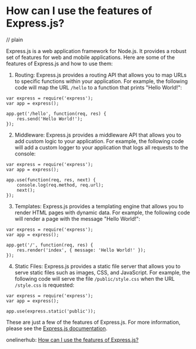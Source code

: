 # How can I use the features of Express.js?
// plain

Express.js is a web application framework for Node.js. It provides a robust set of features for web and mobile applications. Here are some of the features of Express.js and how to use them:

1. Routing: Express.js provides a routing API that allows you to map URLs to specific functions within your application. For example, the following code will map the URL `/hello` to a function that prints "Hello World!":
```
var express = require('express');
var app = express();

app.get('/hello', function(req, res) {
    res.send('Hello World!');
});
```

2. Middleware: Express.js provides a middleware API that allows you to add custom logic to your application. For example, the following code will add a custom logger to your application that logs all requests to the console:
```
var express = require('express');
var app = express();

app.use(function(req, res, next) {
    console.log(req.method, req.url);
    next();
});
```

3. Templates: Express.js provides a templating engine that allows you to render HTML pages with dynamic data. For example, the following code will render a page with the message "Hello World!":
```
var express = require('express');
var app = express();

app.get('/', function(req, res) {
    res.render('index', { message: 'Hello World!' });
});
```

4. Static Files: Express.js provides a static file server that allows you to serve static files such as images, CSS, and JavaScript. For example, the following code will serve the file `/public/style.css` when the URL `/style.css` is requested:
```
var express = require('express');
var app = express();

app.use(express.static('public'));
```

These are just a few of the features of Express.js. For more information, please see the [Express.js documentation](https://expressjs.com/en/4x/api.html).

onelinerhub: [How can I use the features of Express.js?](https://onelinerhub.com/expressjs/how-can-i-use-the-features-of-express-js)